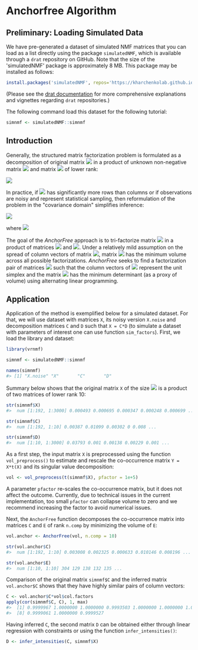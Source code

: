 
# Anchorfree Algorithm

## Preliminary: Loading Simulated Data

We have pre-generated a dataset of simulated NMF matrices that you can load as a list directly using the package `simulatedNMF`, which is available through a `drat` repository on GitHub. Note that the size of the 'simulatedNMF' package is approximately 8 MB. This package may be installed as follows:


```r
install.packages('simulatedNMF', repos='https://kharchenkolab.github.io/drat/', type='source')
```

(Please see the [drat documentation](https://dirk.eddelbuettel.com/code/drat.html) for more comprehensive explanations and vignettes regarding `drat` repositories.)


The following command load this dataset for the following tutorial:

```r
simnmf <- simulatedNMF::simnmf
```


## Introduction  
  
  Generally, the structured matrix factorization problem is formulated as a decomposition of original matrix <img src="https://render.githubusercontent.com/render/math?math=X"> in a product of unknown non-negative matrix <img src="https://render.githubusercontent.com/render/math?math=C"> and matrix <img src="https://render.githubusercontent.com/render/math?math=D"> of lower rank: 
  
    
<img src="https://render.githubusercontent.com/render/math?math=\begin{aligned}X = C \cdot D \end{aligned}">

  In practice, if <img src="https://render.githubusercontent.com/render/math?math=X"> has significantly more rows than columns or if observations are noisy and represent statistical sampling, then reformulation of the problem in the "covariance domain" simplifies inference:
  
<img src="https://render.githubusercontent.com/render/math?math=\begin{aligned}Y = C \cdot E \cdot C^{T},\end{aligned}">

  where <img src="https://render.githubusercontent.com/render/math?math=Y = X \cdot X^{T}, E = D \cdot D^{T}.">
  
  The goal of the _AnchorFree_ approach is to tri-factorize matrix <img src="https://render.githubusercontent.com/render/math?math=Y"> in a product of matrices <img src="https://render.githubusercontent.com/render/math?math=C"> and <img src="https://render.githubusercontent.com/render/math?math=E">. Under a relatively mild assumption on the spread of column vectors of matrix <img src="https://render.githubusercontent.com/render/math?math=C">, matrix <img src="https://render.githubusercontent.com/render/math?math=E"> has the minimum volume across all possible factorizations. _AnchorFree_ seeks to find a factorization pair of matrices <img src="https://render.githubusercontent.com/render/math?math=(C, E)"> such that the column vectors of <img src="https://render.githubusercontent.com/render/math?math=C"> represent the unit simplex and the matrix <img src="https://render.githubusercontent.com/render/math?math=E"> has the minimum determinant (as a proxy of volume) using alternating linear programming. 

## Application

Application of the method is exemplified below for a simulated dataset. For that, we will use dataset with matrices `X`, its noisy version `X.noise` and decomposition matrices `C` and `D` such that `X = C*D` (to simulate a dataset with parameters of interest one can use function `sim_factors`). First, we load the library and dataset:
  
  
  ```r
  library(vrnmf)
  
  simnmf <- simulatedNMF::simnmf
  
  names(simnmf)
  #> [1] "X.noise" "X"       "C"       "D"
  ```

Summary below shows that the original matrix `X` of the size <img src="https://render.githubusercontent.com/render/math?math=192 \cdot 3000"> is a product of two matrices of lower rank 10:
  
  
  ```r
  str(simnmf$X)
  #>  num [1:192, 1:3000] 0.000493 0.000695 0.000347 0.000248 0.000699 ...
  
  str(simnmf$C)
  #>  num [1:192, 1:10] 0.00387 0.01099 0.00302 0 0.008 ...
  
  str(simnmf$D)
  #>  num [1:10, 1:3000] 0.03793 0.001 0.00138 0.00229 0.001 ...
  ```

As a first step, the input matrix `X` is preprocessed using the function `vol_preprocess()` to estimate and rescale the co-occurrence matrix `Y = X*t(X)` and its singular value decomposition:
  
  
  ```r
  vol <- vol_preprocess(t(simnmf$X), pfactor = 1e+5)
  ```

A parameter `pfactor` re-scales the co-occurrence matrix, but it does not affect the outcome. Currently, due to technical issues in the current implementation, too small `pfactor` can collapse volume to zero and we recommend increasing the factor to avoid numerical issues.

Next, the `AnchorFree` function decomposes the  co-occurrence matrix into matrices `C` and `E` of rank `n.comp` by minimizing the volume of `E`:
  
  
  ```r
  vol.anchor <- AnchorFree(vol, n.comp = 10)
  
  str(vol.anchor$C)
  #>  num [1:192, 1:10] 0.003008 0.002325 0.000633 0.010146 0.008196 ...
  
  str(vol.anchor$E)
  #>  num [1:10, 1:10] 304 129 138 132 135 ...
  ```

Comparison of the original matrix `simnmf$C` and the inferred matrix `vol.anchor$C` shows that they have highly similar pairs of column vectors:
  
  
  ```r
  C <- vol.anchor$C*vol$col.factors
  apply(cor(simnmf$C, C), 1, max)
  #>  [1] 0.9999967 1.0000000 1.0000000 0.9993503 1.0000000 1.0000000 1.0000000
  #>  [8] 0.9999061 1.0000000 0.9999527
  ```

Having inferred `C`, the second matrix `D` can be obtained either through linear regression with constraints or using the function `infer_intensities()`:
  
  
  ```r
  D <- infer_intensities(C, simnmf$X)
  ```

